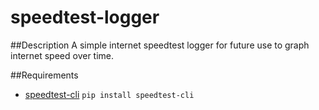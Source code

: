 # speedtest-logger
##Description
A simple internet speedtest logger for future use to graph internet speed over time.

##Requirements
- [speedtest-cli](https://github.com/sivel/speedtest-cli) `pip install speedtest-cli`
